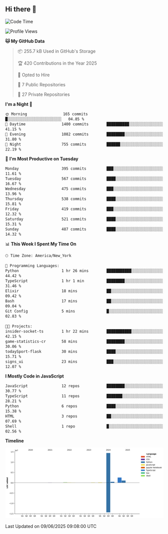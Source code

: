 ## Hi there 👋

<!--START_SECTION:waka-->
![Code Time](http://img.shields.io/badge/Code%20Time-335%20hrs%2039%20mins-blue)

![Profile Views](http://img.shields.io/badge/Profile%20Views-5-blue)

**🐱 My GitHub Data** 

> 📦 255.7 kB Used in GitHub's Storage 
 > 
> 🏆 420 Contributions in the Year 2025
 > 
> 💼 Opted to Hire
 > 
> 📜 7 Public Repositories 
 > 
> 🔑 27 Private Repositories 
 > 
**I'm a Night 🦉** 

```text
🌞 Morning                165 commits         █░░░░░░░░░░░░░░░░░░░░░░░░   04.85 % 
🌆 Daytime                1400 commits        ██████████░░░░░░░░░░░░░░░   41.15 % 
🌃 Evening                1082 commits        ████████░░░░░░░░░░░░░░░░░   31.80 % 
🌙 Night                  755 commits         ██████░░░░░░░░░░░░░░░░░░░   22.19 % 
```
📅 **I'm Most Productive on Tuesday** 

```text
Monday                   395 commits         ███░░░░░░░░░░░░░░░░░░░░░░   11.61 % 
Tuesday                  567 commits         ████░░░░░░░░░░░░░░░░░░░░░   16.67 % 
Wednesday                475 commits         ███░░░░░░░░░░░░░░░░░░░░░░   13.96 % 
Thursday                 538 commits         ████░░░░░░░░░░░░░░░░░░░░░   15.81 % 
Friday                   419 commits         ███░░░░░░░░░░░░░░░░░░░░░░   12.32 % 
Saturday                 521 commits         ████░░░░░░░░░░░░░░░░░░░░░   15.31 % 
Sunday                   487 commits         ████░░░░░░░░░░░░░░░░░░░░░   14.32 % 
```


📊 **This Week I Spent My Time On** 

```text
🕑︎ Time Zone: America/New_York

💬 Programming Languages: 
Python                   1 hr 26 mins        ███████████░░░░░░░░░░░░░░   44.42 % 
TypeScript               1 hr 1 min          ████████░░░░░░░░░░░░░░░░░   31.46 % 
Elixir                   18 mins             ██░░░░░░░░░░░░░░░░░░░░░░░   09.42 % 
Bash                     17 mins             ██░░░░░░░░░░░░░░░░░░░░░░░   09.04 % 
Git Config               5 mins              █░░░░░░░░░░░░░░░░░░░░░░░░   02.83 % 

🐱‍💻 Projects: 
insider-socket-ts        1 hr 22 mins        ███████████░░░░░░░░░░░░░░   42.15 % 
game-statistics-cr       58 mins             ████████░░░░░░░░░░░░░░░░░   30.06 % 
todaySport-flask         30 mins             ████░░░░░░░░░░░░░░░░░░░░░   15.71 % 
signs_ui                 23 mins             ███░░░░░░░░░░░░░░░░░░░░░░   12.07 % 
```

**I Mostly Code in JavaScript** 

```text
JavaScript               12 repos            ████████░░░░░░░░░░░░░░░░░   30.77 % 
TypeScript               11 repos            ███████░░░░░░░░░░░░░░░░░░   28.21 % 
Python                   6 repos             ████░░░░░░░░░░░░░░░░░░░░░   15.38 % 
HTML                     3 repos             ██░░░░░░░░░░░░░░░░░░░░░░░   07.69 % 
Shell                    1 repo              █░░░░░░░░░░░░░░░░░░░░░░░░   02.56 % 
```



**Timeline**

![Lines of Code chart](https://raw.githubusercontent.com/dikshithvishnu/dikshithvishnu/main/assets/bar_graph.png)


 Last Updated on 09/06/2025 09:08:00 UTC
<!--END_SECTION:waka-->
